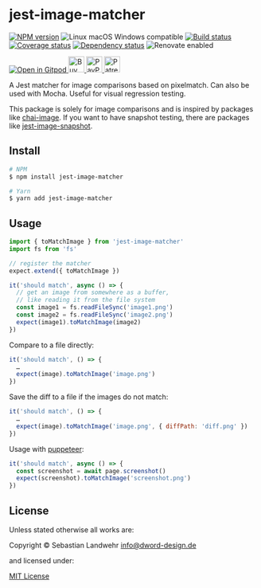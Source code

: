 <!-- TITLE/ -->
# jest-image-matcher
<!-- /TITLE -->

<!-- BADGES/ -->
[![NPM version](https://img.shields.io/npm/v/jest-image-matcher.svg)](https://npmjs.org/package/jest-image-matcher)
![Linux macOS Windows compatible](https://img.shields.io/badge/os-linux%20%7C%C2%A0macos%20%7C%C2%A0windows-blue)
[![Build status](https://github.com/dword-design/jest-image-matcher/workflows/build/badge.svg)](https://github.com/dword-design/jest-image-matcher/actions)
[![Coverage status](https://img.shields.io/coveralls/dword-design/jest-image-matcher)](https://coveralls.io/github/dword-design/jest-image-matcher)
[![Dependency status](https://img.shields.io/david/dword-design/jest-image-matcher)](https://david-dm.org/dword-design/jest-image-matcher)
![Renovate enabled](https://img.shields.io/badge/renovate-enabled-brightgreen)

<a href="https://gitpod.io/#https://github.com/dword-design/bar">
  <img src="https://gitpod.io/button/open-in-gitpod.svg" alt="Open in Gitpod">
</a><a href="https://www.buymeacoffee.com/dword">
  <img
    src="https://www.buymeacoffee.com/assets/img/guidelines/download-assets-sm-2.svg"
    alt="Buy Me a Coffee"
    height="32"
  >
</a><a href="https://paypal.me/SebastianLandwehr">
  <img
    src="https://dword-design.de/images/paypal.svg"
    alt="PayPal"
    height="32"
  >
</a><a href="https://www.patreon.com/dworddesign">
  <img
    src="https://dword-design.de/images/patreon.svg"
    alt="Patreon"
    height="32"
  >
</a>
<!-- /BADGES -->

<!-- DESCRIPTION/ -->
A Jest matcher for image comparisons based on pixelmatch. Can also be used with Mocha. Useful for visual regression testing.
<!-- /DESCRIPTION -->

This package is solely for image comparisons and is inspired by packages like [chai-image](https://www.npmjs.com/package/chai-image). If you want to have snapshot testing, there are packages like [jest-image-snapshot](https://www.npmjs.com/package/jest-image-snapshot).

<!-- INSTALL/ -->
## Install

```bash
# NPM
$ npm install jest-image-matcher

# Yarn
$ yarn add jest-image-matcher
```
<!-- /INSTALL -->

## Usage

```js
import { toMatchImage } from 'jest-image-matcher'
import fs from 'fs'

// register the matcher
expect.extend({ toMatchImage })

it('should match', async () => {
  // get an image from somewhere as a buffer,
  // like reading it from the file system
  const image1 = fs.readFileSync('image1.png')
  const image2 = fs.readFileSync('image2.png')
  expect(image1).toMatchImage(image2)
})
```

Compare to a file directly:
```js
it('should match', () => {
  …
  expect(image).toMatchImage('image.png')
})
```

Save the diff to a file if the images do not match:
```js
it('should match', () => {
  …
  expect(image).toMatchImage('image.png', { diffPath: 'diff.png' })
})
```

Usage with [puppeteer](https://www.npmjs.com/package/puppeteer):
```js
it('should match', async () => {
  const screenshot = await page.screenshot()
  expect(screenshot).toMatchImage('screenshot.png')
})
```

<!-- LICENSE/ -->
## License

Unless stated otherwise all works are:

Copyright &copy; Sebastian Landwehr <info@dword-design.de>

and licensed under:

[MIT License](https://opensource.org/licenses/MIT)
<!-- /LICENSE -->
